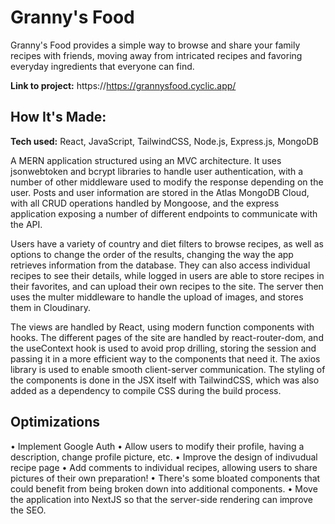 # Granny's Food
Granny's Food provides a simple way to browse and share your family recipes with friends, 
moving away from intricated recipes and favoring everyday ingredients that everyone can find. 


**Link to project:** https://https://grannysfood.cyclic.app/


## How It's Made:

**Tech used:** React, JavaScript, TailwindCSS, Node.js, Express.js, MongoDB

A MERN application structured using an MVC architecture. It uses jsonwebtoken and bcrypt libraries to handle user authentication, with a number of other middleware used to modify the response depending on the user. Posts and user information are stored in the Atlas MongoDB Cloud, with all CRUD operations handled by Mongoose, and the express application exposing a number of different endpoints to communicate with the API. 

Users have a variety of country and diet filters to browse recipes, as well as options to change the order of the results, changing the way the app retrieves information from the database. They can also access individual recipes to see their details, while logged in users are able to store recipes in their favorites, and can upload their own recipes to the site. The server then uses the multer middleware to handle the upload of images, and stores them in Cloudinary.

The views are handled by React, using modern function components with hooks. The different pages of the site are handled by react-router-dom, and the useContext hook is used to avoid prop drilling, storing the session and passing it in a more efficient way to the components that need it. The axios library is used to enable smooth client-server communication. The styling of the components is done in the JSX itself with TailwindCSS, which was also added as a dependency to compile CSS during the build process. 

## Optimizations

• Implement Google Auth 
• Allow users to modify their profile, having a description, change profile picture, etc.
• Improve the design of indivudual recipe page
• Add comments to individual recipes, allowing users to share pictures of their own preparation!
• There's some bloated components that could benefit from being broken down into additional components.
• Move the application into NextJS so that the server-side rendering can improve the SEO.


